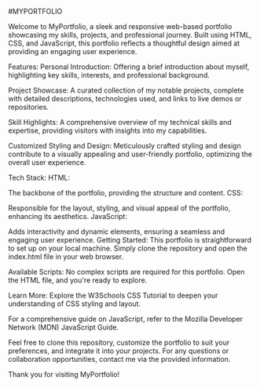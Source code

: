 #MYPORTFOLIO

Welcome to MyPortfolio, a sleek and responsive web-based portfolio showcasing my skills, projects, and professional journey. Built using HTML, CSS, and JavaScript, this portfolio reflects a thoughtful design aimed at providing an engaging user experience.

Features:
Personal Introduction:
Offering a brief introduction about myself, highlighting key skills, interests, and professional background.

Project Showcase:
A curated collection of my notable projects, complete with detailed descriptions, technologies used, and links to live demos or repositories.

Skill Highlights:
A comprehensive overview of my technical skills and expertise, providing visitors with insights into my capabilities.

Customized Styling and Design:
Meticulously crafted styling and design contribute to a visually appealing and user-friendly portfolio, optimizing the overall user experience.

Tech Stack:
HTML:

The backbone of the portfolio, providing the structure and content.
CSS:

Responsible for the layout, styling, and visual appeal of the portfolio, enhancing its aesthetics.
JavaScript:

Adds interactivity and dynamic elements, ensuring a seamless and engaging user experience.
Getting Started:
This portfolio is straightforward to set up on your local machine. Simply clone the repository and open the index.html file in your web browser.

Available Scripts:
No complex scripts are required for this portfolio. Open the HTML file, and you're ready to explore.

Learn More:
Explore the W3Schools CSS Tutorial to deepen your understanding of CSS styling and layout.

For a comprehensive guide on JavaScript, refer to the Mozilla Developer Network (MDN) JavaScript Guide.

Feel free to clone this repository, customize the portfolio to suit your preferences, and integrate it into your projects. For any questions or collaboration opportunities, contact me via the provided information.

Thank you for visiting MyPortfolio!






